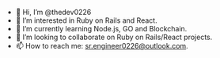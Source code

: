 - 👋 Hi, I’m @thedev0226
- 👀 I’m interested in Ruby on Rails and React.
- 🌱 I’m currently learning Node.js, GO and Blockchain.
- 💞️ I’m looking to collaborate on Ruby on Rails/React projects.
- 📫 How to reach me: sr.engineer0226@outlook.com.

<!---
thedev0226/thedev0226 is a ✨ special ✨ repository because its `README.md` (this file) appears on your GitHub profile.
You can click the Preview link to take a look at your changes.
--->
